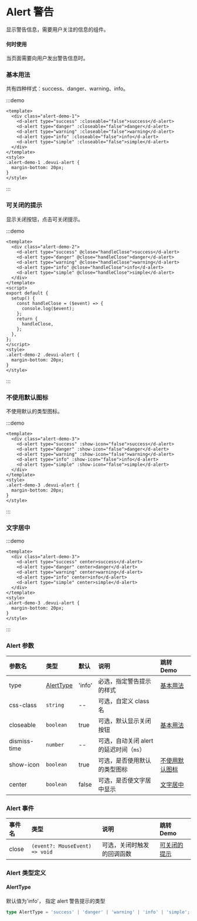 # Alert 警告

显示警告信息，需要用户关注的信息的组件。

#### 何时使用

当页面需要向用户发出警告信息时。

### 基本用法

共有四种样式：success、danger、warning、info。

:::demo

```vue
<template>
  <div class="alert-demo-1">
    <d-alert type="success" :closeable="false">success</d-alert>
    <d-alert type="danger" :closeable="false">danger</d-alert>
    <d-alert type="warning" :closeable="false">warning</d-alert>
    <d-alert type="info" :closeable="false">info</d-alert>
    <d-alert type="simple" :closeable="false">simple</d-alert>
  </div>
</template>
<style>
.alert-demo-1 .devui-alert {
  margin-bottom: 20px;
}
</style>
```

:::

### 可关闭的提示

显示关闭按钮，点击可关闭提示。

:::demo

```vue
<template>
  <div class="alert-demo-2">
    <d-alert type="success" @close="handleClose">success</d-alert>
    <d-alert type="danger" @close="handleClose">danger</d-alert>
    <d-alert type="warning" @close="handleClose">warning</d-alert>
    <d-alert type="info" @close="handleClose">info</d-alert>
    <d-alert type="simple" @close="handleClose">simple</d-alert>
  </div>
</template>
<script>
export default {
  setup() {
    const handleClose = ($event) => {
      console.log($event);
    };
    return {
      handleClose,
    };
  },
};
</script>
<style>
.alert-demo-2 .devui-alert {
  margin-bottom: 20px;
}
</style>
```

:::

### 不使用默认图标

不使用默认的类型图标。

:::demo

```vue
<template>
  <div class="alert-demo-3">
    <d-alert type="success" :show-icon="false">success</d-alert>
    <d-alert type="danger" :show-icon="false">danger</d-alert>
    <d-alert type="warning" :show-icon="false">warning</d-alert>
    <d-alert type="info" :show-icon="false">info</d-alert>
    <d-alert type="simple" :show-icon="false">simple</d-alert>
  </div>
</template>
<style>
.alert-demo-3 .devui-alert {
  margin-bottom: 20px;
}
</style>
```

:::

### 文字居中

:::demo

```vue
<template>
  <div class="alert-demo-3">
    <d-alert type="success" center>success</d-alert>
    <d-alert type="danger" center>danger</d-alert>
    <d-alert type="warning" center>warning</d-alert>
    <d-alert type="info" center>info</d-alert>
    <d-alert type="simple" center>simple</d-alert>
  </div>
</template>
<style>
.alert-demo-3 .devui-alert {
  margin-bottom: 20px;
}
</style>
```

:::

### Alert 参数

| 参数名       | 类型                    | 默认   | 说明                                    | 跳转 Demo                         |
| :----------- | :---------------------- | :----- | :-------------------------------------- | :-------------------------------- |
| type         | [AlertType](#alerttype) | 'info' | 必选，指定警告提示的样式                | [基本用法](#基本用法)             |
| css-class    | `string`                | --     | 可选，自定义 class 名                   |
| closeable    | `boolean`               | true   | 可选，默认显示关闭按钮                  | [基本用法](#可关闭的提示)         |
| dismiss-time | `number`                | --     | 可选，自动关闭 alert 的延迟时间（`ms`） |
| show-icon    | `boolean`               | true   | 可选，是否使用默认的类型图标            | [不使用默认图标](#不使用默认图标) |
| center       | `boolean`               | false  | 可选，是否使文字居中显示                | [文字居中](#文字居中)             |

### Alert 事件

| 事件名 | 类型                           | 说明                       | 跳转 Demo                     |
| :----- | :----------------------------- | :------------------------- | :---------------------------- |
| close  | `(event?: MouseEvent) => void` | 可选，关闭时触发的回调函数 | [可关闭的提示](#可关闭的提示) |

### Alert 类型定义

#### AlertType

默认值为'info'， 指定 alert 警告提示的类型

```ts
type AlertType = 'success' | 'danger' | 'warning' | 'info' | 'simple';
```
